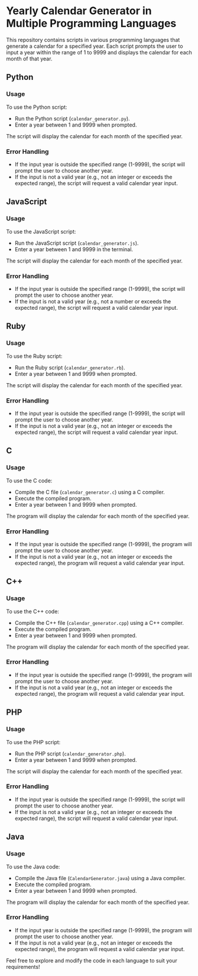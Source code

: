 # Yearly Calendar Generator in Multiple Programming Languages

This repository contains scripts in various programming languages that generate a calendar for a specified year. Each script prompts the user to input a year within the range of 1 to 9999 and displays the calendar for each month of that year.

## Python
### Usage
To use the Python script:
- Run the Python script (`calendar_generator.py`).
- Enter a year between 1 and 9999 when prompted.

The script will display the calendar for each month of the specified year.

### Error Handling
- If the input year is outside the specified range (1-9999), the script will prompt the user to choose another year.
- If the input is not a valid year (e.g., not an integer or exceeds the expected range), the script will request a valid calendar year input.

## JavaScript
### Usage
To use the JavaScript script:
- Run the JavaScript script (`calendar_generator.js`).
- Enter a year between 1 and 9999 in the terminal.

The script will display the calendar for each month of the specified year.

### Error Handling
- If the input year is outside the specified range (1-9999), the script will prompt the user to choose another year.
- If the input is not a valid year (e.g., not a number or exceeds the expected range), the script will request a valid calendar year input.

## Ruby
### Usage
To use the Ruby script:
- Run the Ruby script (`calendar_generator.rb`).
- Enter a year between 1 and 9999 when prompted.

The script will display the calendar for each month of the specified year.

### Error Handling
- If the input year is outside the specified range (1-9999), the script will prompt the user to choose another year.
- If the input is not a valid year (e.g., not an integer or exceeds the expected range), the script will request a valid calendar year input.

## C
### Usage
To use the C code:
- Compile the C file (`calendar_generator.c`) using a C compiler.
- Execute the compiled program.
- Enter a year between 1 and 9999 when prompted.

The program will display the calendar for each month of the specified year.

### Error Handling
- If the input year is outside the specified range (1-9999), the program will prompt the user to choose another year.
- If the input is not a valid year (e.g., not an integer or exceeds the expected range), the program will request a valid calendar year input.

## C++
### Usage
To use the C++ code:
- Compile the C++ file (`calendar_generator.cpp`) using a C++ compiler.
- Execute the compiled program.
- Enter a year between 1 and 9999 when prompted.

The program will display the calendar for each month of the specified year.

### Error Handling
- If the input year is outside the specified range (1-9999), the program will prompt the user to choose another year.
- If the input is not a valid year (e.g., not an integer or exceeds the expected range), the program will request a valid calendar year input.

## PHP
### Usage
To use the PHP script:
- Run the PHP script (`calendar_generator.php`).
- Enter a year between 1 and 9999 when prompted.

The script will display the calendar for each month of the specified year.

### Error Handling
- If the input year is outside the specified range (1-9999), the script will prompt the user to choose another year.
- If the input is not a valid year (e.g., not an integer or exceeds the expected range), the script will request a valid calendar year input.

## Java
### Usage
To use the Java code:
- Compile the Java file (`CalendarGenerator.java`) using a Java compiler.
- Execute the compiled program.
- Enter a year between 1 and 9999 when prompted.

The program will display the calendar for each month of the specified year.

### Error Handling
- If the input year is outside the specified range (1-9999), the program will prompt the user to choose another year.
- If the input is not a valid year (e.g., not an integer or exceeds the expected range), the program will request a valid calendar year input.

Feel free to explore and modify the code in each language to suit your requirements!
